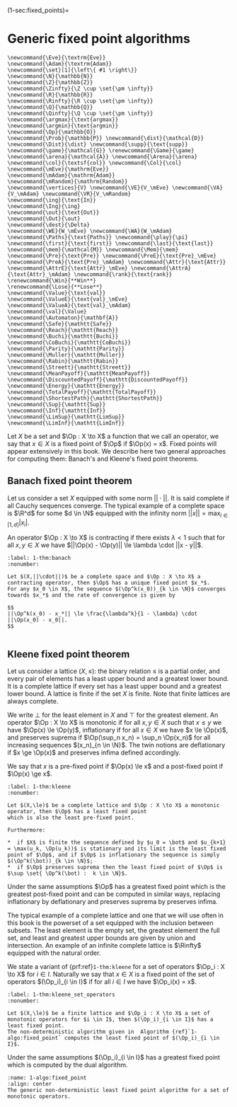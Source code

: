 (1-sec:fixed_points)=
# Generic fixed point algorithms

```{math}
\newcommand{\Eve}{\textrm{Eve}}
\newcommand{\Adam}{\textrm{Adam}}
\newcommand{\set}[1]{\left\{ #1 \right\}}
\newcommand{\N}{\mathbb{N}}
\newcommand{\Z}{\mathbb{Z}}
\newcommand{\Zinfty}{\Z \cup \set{\pm \infty}}
\newcommand{\R}{\mathbb{R}}
\newcommand{\Rinfty}{\R \cup \set{\pm \infty}}
\newcommand{\Q}{\mathbb{Q}}
\newcommand{\Qinfty}{\Q \cup \set{\pm \infty}}
\newcommand{\argmax}{\text{argmax}}
\newcommand{\argmin}{\text{argmin}}
\newcommand{\Op}{\mathbb{O}}
\newcommand{\Prob}{\mathbb{P}} \newcommand{\dist}{\mathcal{D}} \newcommand{\Dist}{\dist} \newcommand{\supp}{\text{supp}} 
\newcommand{\game}{\mathcal{G}} \renewcommand{\Game}{\game} \newcommand{\arena}{\mathcal{A}} \newcommand{\Arena}{\arena} 
\newcommand{\col}{\textsf{col}} \newcommand{\Col}{\col} 
\newcommand{\mEve}{\mathrm{Eve}}
\newcommand{\mAdam}{\mathrm{Adam}}
\newcommand{\mRandom}{\mathrm{Random}}
\newcommand{\vertices}{V} \newcommand{\VE}{V_\mEve} \newcommand{\VA}{V_\mAdam} \newcommand{\VR}{V_\mRandom} 
\newcommand{\ing}{\text{In}}
\newcommand{\Ing}{\ing}
\newcommand{\out}{\text{Out}}
\newcommand{\Out}{\out}
\newcommand{\dest}{\Delta} 
\newcommand{\WE}{W_\mEve} \newcommand{\WA}{W_\mAdam} 
\newcommand{\Paths}{\text{Paths}} \newcommand{\play}{\pi} \newcommand{\first}{\text{first}} \newcommand{\last}{\text{last}} 
\newcommand{\mem}{\mathcal{M}} \newcommand{\Mem}{\mem} 
\newcommand{\Pre}{\text{Pre}} \newcommand{\PreE}{\text{Pre}_\mEve} \newcommand{\PreA}{\text{Pre}_\mAdam} \newcommand{\Attr}{\text{Attr}} \newcommand{\AttrE}{\text{Attr}_\mEve} \newcommand{\AttrA}{\text{Attr}_\mAdam} \newcommand{\rank}{\text{rank}}
\renewcommand{\Win}{**Win**} 
\renewcommand{\Lose}{**Lose**} 
\newcommand{\Value}{\text{val}} 
\newcommand{\ValueE}{\text{val}_\mEve} 
\newcommand{\ValueA}{\text{val}_\mAdam}
\newcommand{\val}{\Value} 
\newcommand{\Automaton}{\mathbf{A}} 
\newcommand{\Safe}{\mathtt{Safe}}
\newcommand{\Reach}{\mathtt{Reach}} 
\newcommand{\Buchi}{\mathtt{Buchi}} 
\newcommand{\CoBuchi}{\mathtt{CoBuchi}} 
\newcommand{\Parity}{\mathtt{Parity}} 
\newcommand{\Muller}{\mathtt{Muller}} 
\newcommand{\Rabin}{\mathtt{Rabin}} 
\newcommand{\Streett}{\mathtt{Streett}} 
\newcommand{\MeanPayoff}{\mathtt{MeanPayoff}} 
\newcommand{\DiscountedPayoff}{\mathtt{DiscountedPayoff}}
\newcommand{\Energy}{\mathtt{Energy}}
\newcommand{\TotalPayoff}{\mathtt{TotalPayoff}}
\newcommand{\ShortestPath}{\mathtt{ShortestPath}}
\newcommand{\Sup}{\mathtt{Sup}}
\newcommand{\Inf}{\mathtt{Inf}}
\newcommand{\LimSup}{\mathtt{LimSup}}
\newcommand{\LimInf}{\mathtt{LimInf}}
```
Let $X$ be a set and $\Op : X \to X$ a function that we call an operator, we say that $x \in X$ is a fixed point of $\Op$ if $\Op(x) = x$.
Fixed points will appear extensively in this book. 
We describe here two general approaches for computing them: Banach's and Kleene's fixed point theorems.

## Banach fixed point theorem

Let us consider a set $X$ equipped with some norm $||\cdot||$.
It is said complete if all Cauchy sequences converge.
The typical example of a complete space is $\R^d$ for some $d \in \N$ equipped with the infinity norm $||x|| = \max_{i \in [1,d]} |x_i|$.

An operator $\Op : X \to X$ is contracting if there exists $\lambda < 1$ such that for all $x,y \in X$ we have
$||\Op(x) - \Op(y)|| \le \lambda \cdot ||x - y||$.

```{prf:theorem} Banach fixed point theorem
:label: 1-thm:banach
:nonumber:

Let $(X,||\cdot||)$ be a complete space and $\Op : X \to X$ a contracting operator, then $\Op$ has a unique fixed point $x_*$.
For any $x_0 \in X$, the sequence $(\Op^k(x_0))_{k \in \N}$ converges towards $x_*$ and the rate of convergence is given by

$$
||\Op^k(x_0) - x_*|| \le \frac{\lambda^k}{1 - \lambda} \cdot ||\Op(x_0) - x_0||.
$$


```



## Kleene fixed point theorem

Let us consider a lattice $(X,\le)$: the binary relation $\le$ is a partial order, and every pair of elements has a least upper bound and a greatest lower bound. It is a complete lattice if every set has a least upper bound and a greatest lower bound.
A lattice is finite if the set $X$ is finite.
Note that finite lattices are always complete.

We write $\bot$ for the least element in $X$ and $\top$ for the greatest element.
An operator $\Op : X \to X$ is monotonic if for all $x,y \in X$ such that $x \le y$ we have $\Op(x) \le \Op(y)$,
inflationary if for all $x \in X$ we have $x \le \Op(x)$,
and preserves suprema if $\Op(\sup_n x_n) = \sup_n \Op(x_n)$ for all increasing sequences $(x_n)_{n \in \N}$.
The twin notions are deflationary if $x \ge \Op(x)$ and preserves infima defined accordingly.

We say that $x$ is a pre-fixed point if $\Op(x) \le x$ and a post-fixed point if $\Op(x) \ge x$.

```{prf:theorem} Kleene fixed point theorem
:label: 1-thm:kleene
:nonumber:

Let $(X,\le)$ be a complete lattice and $\Op : X \to X$ a monotonic operator, then $\Op$ has a least fixed point
which is also the least pre-fixed point.

Furthermore:

*  if $X$ is finite the sequence defined by $u_0 = \bot$ and $u_{k+1} = \max(u_k, \Op(u_k))$ is stationary and its limit is the least fixed point of $\Op$, and if $\Op$ is inflationary the sequence is simply $(\Op^k(\bot))_{k \in \N}$;
*  if $\Op$ preserves suprema then the least fixed point of $\Op$ is $\sup \set{ \Op^k(\bot) :  k \in \N}$.

```

Under the same assumptions $\Op$ has a greatest fixed point which is the greatest post-fixed point and can be computed in similar ways,
replacing inflationary by deflationary and preserves suprema by preserves infima.

The typical example of a complete lattice and one that we will use often in this book is the powerset of a set equipped with the inclusion between subsets. The least element is the empty set, the greatest element the full set, and least and greatest upper bounds are given by union and intersection.
An example of an infinite complete lattice is $\Rinfty$ equipped with the natural order.


We state a variant of  {prf:ref}`1-thm:kleene` for a set of operators $\Op_i : X \to X$ for $i \in I$.
Naturally we say that $x \in X$ is a fixed point of the set of operators $(\Op_i)_{i \in I}$ if for all $i \in I$ we have $\Op_i(x) = x$.

```{prf:theorem} Kleene fixed point theorem for a finite lattice and a set of operators
:label: 1-thm:kleene_set_operators
:nonumber:

Let $(X,\le)$ be a finite lattice and $\Op_i : X \to X$ a set of monotonic operators for $i \in I$, then $(\Op_i)_{i \in I}$ has a least fixed point.
The non-deterministic algorithm given in  Algorithm {ref}`1-algo:fixed_point` computes the least fixed point of $(\Op_i)_{i \in I}$.

```

Under the same assumptions $(\Op_i)_{i \in I}$ has a greatest fixed point which is computed by the dual algorithm.

```{figure} ./../1-algo:fixed_point.png
:name: 1-algo:fixed_point
:align: center
The generic non-deterministic least fixed point algorithm for a set of monotonic operators.
```

